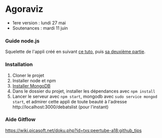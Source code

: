 # Agoraviz


*  1ere version : lundi 27 mai
*  Soutenances : mardi 11 juin


### Guide node.js

Squelette de l'appli créé en suivant [ce tuto](https://closebrace.com/tutorials/2017-03-02/the-dead-simple-step-by-step-guide-for-front-end-developers-to-getting-up-and-running-with-nodejs-express-and-mongodb), puis [sa deuxième partie](https://closebrace.com/tutorials/2017-03-02/creating-a-simple-restful-web-app-with-nodejs-express-and-mongodb).

### Installation

1. Cloner le projet 
2. Installer node et npm
3. [Installer MongoDB](https://docs.mongodb.com/manual/administration/install-community/)
4. Dans le dossier du projet, installer les dépendances avec `npm install`
5. Lancer le serveur avec `npm start`, mongodb avec `sudo service mongod start`, et admirer cette appli de toute beauté à l'adresse http://localhost:3000/debatslist (pour l'instant)

### Aide Gitflow
https://wiki.picasoft.net/doku.php?id=txs:peertube-a18:github_tips

